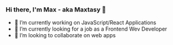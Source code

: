 ### Hi there, I'm Max - aka Maxtasy 👋

- 🔭 I’m currently working on JavaScript/React Applications
- 🌱 I’m currently looking for a job as a Frontend Wev Developer
- 👯 I’m looking to collaborate on web apps

<!--
**Maxtasy/maxtasy** is a ✨ _special_ ✨ repository because its `README.md` (this file) appears on your GitHub profile.

Here are some ideas to get you started:

- 🔭 I’m currently working on ...
- 🌱 I’m currently learning ...
- 👯 I’m looking to collaborate on ...
- 🤔 I’m looking for help with ...
- 💬 Ask me about ...
- 📫 How to reach me: ...
- 😄 Pronouns: ...
- ⚡ Fun fact: ...
-->
